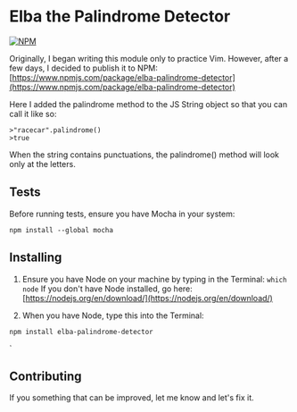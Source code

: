 # Elba the Palindrome Detector 
[![NPM](https://nodei.co/npm/elba-palindrome-detector.png?compact=true)](https://npmjs.org/package/elba-palindrome-detector)

Originally, I began writing this module only to practice Vim. However, after a few days, I decided to publish it to NPM: 
[https://www.npmjs.com/package/elba-palindrome-detector](https://www.npmjs.com/package/elba-palindrome-detector)

Here I added the palindrome method to the JS String object so that you can call it like so:

```
>"racecar".palindrome()
>true
```

When the string contains punctuations, the palindrome() method will look only at the letters.

## Tests
Before running tests, ensure you have Mocha in your system:
```
npm install --global mocha
```

## Installing

1. Ensure you have Node on your machine by typing in the Terminal: `which node`
If you don't have Node installed, go here: [https://nodejs.org/en/download/](https://nodejs.org/en/download/)

2. When you have Node, type this into the Terminal:
```
npm install elba-palindrome-detector
```
`
## Contributing
If you something that can be improved, let me know and let's fix it.
